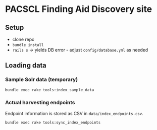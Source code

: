 # PACSCL Finding Aid Discovery site

## Setup

- clone repo
- `bundle install`
- `rails s` -> yields DB error - adjust `config/database.yml` as needed

## Loading data

### Sample Solr data (temporary)

```bash
bundle exec rake tools:index_sample_data
```

### Actual harvesting endpoints

Endpoint information is stored as CSV in `data/index_endpoints.csv`.

```bash
bundle exec rake tools:sync_index_endpoints
```
